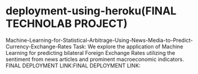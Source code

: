 # deployment-using-heroku(FINAL TECHNOLAB PROJECT)
Machine-Learning-for-Statistical-Arbitrage-Using-News-Media-to-Predict-Currency-Exchange-Rates   Task:                We explore the application of Machine Learning for predicting bilateral Foreign Exchange Rates utilizing the sentiment from news articles and prominent macroeconomic indicators.    
FINAL DEPLOYMENT LINK:FINAL DEPLOYMENT LINK:
